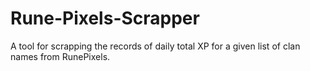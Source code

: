 # Rune-Pixels-Scrapper
A tool for scrapping the records of daily total XP for a given list of clan names from RunePixels.
